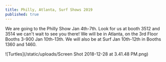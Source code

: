 ```yaml
---
title: Philly, Atlanta, Surf Shows 2019
published: true
---
```

We are going to the Philly Show Jan 4th-7th. Look for us at booth 3512 and 3514 we can't wait to see you there! We will be in Atlanta, on the 3rd Floor Booths 3-900 Jan 10th-13th. We will also be at Surf Jan 10th-12th in Booths 1360 and 1460.

![Turtles](/static/uploads/Screen Shot 2018-12-28 at 3.41.48 PM.png)
